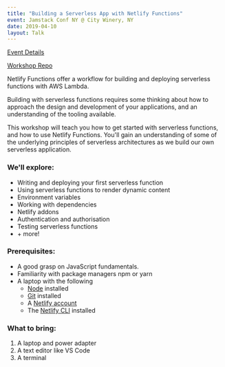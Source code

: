 ```yaml
---
title: "Building a Serverless App with Netlify Functions"
event: Jamstack Conf NY @ City Winery, NY
date: 2019-04-10
layout: Talk
---
```


[Event Details](https://jamstackconf.com/nyc/workshop-david-wells/)

[Workshop Repo](https://github.com/DavidWells/netlify-functions-workshop)

Netlify Functions offer a workflow for building and deploying serverless functions with AWS Lambda.

Building with serverless functions requires some thinking about how to approach the design and development of your applications, and an understanding of the tooling available.

This workshop will teach you how to get started with serverless functions, and how to use Netlify Functions. You'll gain an understanding of some of the underlying principles of serverless architectures as we build our own serverless application.

### We'll explore:

*   Writing and deploying your first serverless function
*   Using serverless functions to render dynamic content
*   Environment variables
*   Working with dependencies
*   Netlify addons
*   Authentication and authorisation
*   Testing serverless functions
*   \+ more!

### Prerequisites:

*   A good grasp on JavaScript fundamentals.
*   Familiarity with package managers npm or yarn
*   A laptop with the following
    *   [Node](https://docs.npmjs.com/getting-started/installing-node) installed
    *   [Git](https://git-scm.com/downloads) installed
    *   A [Netlify account](https://netlify.com/)
    *   The [Netlify CLI](https://cli.netlify.com/) installed

### What to bring:

1.  A laptop and power adapter
2.  A text editor like VS Code
3.  A terminal
